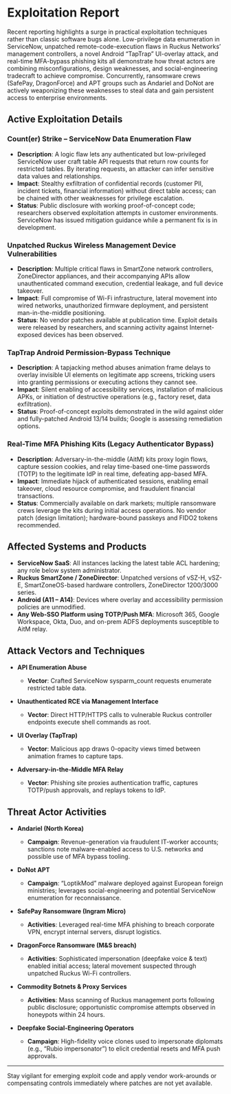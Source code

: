 # Exploitation Report

Recent reporting highlights a surge in practical exploitation techniques rather than classic software bugs alone. Low-privilege data enumeration in ServiceNow, unpatched remote-code-execution flaws in Ruckus Networks’ management controllers, a novel Android “TapTrap” UI-overlay attack, and real-time MFA-bypass phishing kits all demonstrate how threat actors are combining misconfigurations, design weaknesses, and social-engineering tradecraft to achieve compromise. Concurrently, ransomware crews (SafePay, DragonForce) and APT groups such as Andariel and DoNot are actively weaponizing these weaknesses to steal data and gain persistent access to enterprise environments.

## Active Exploitation Details

### Count(er) Strike – ServiceNow Data Enumeration Flaw
- **Description**: A logic flaw lets any authenticated but low-privileged ServiceNow user craft table API requests that return row counts for restricted tables. By iterating requests, an attacker can infer sensitive data values and relationships.
- **Impact**: Stealthy exfiltration of confidential records (customer PII, incident tickets, financial information) without direct table access; can be chained with other weaknesses for privilege escalation.
- **Status**: Public disclosure with working proof-of-concept code; researchers observed exploitation attempts in customer environments. ServiceNow has issued mitigation guidance while a permanent fix is in development.

### Unpatched Ruckus Wireless Management Device Vulnerabilities
- **Description**: Multiple critical flaws in SmartZone network controllers, ZoneDirector appliances, and their accompanying APIs allow unauthenticated command execution, credential leakage, and full device takeover.
- **Impact**: Full compromise of Wi-Fi infrastructure, lateral movement into wired networks, unauthorized firmware deployment, and persistent man-in-the-middle positioning.
- **Status**: No vendor patches available at publication time. Exploit details were released by researchers, and scanning activity against Internet-exposed devices has been observed.

### TapTrap Android Permission-Bypass Technique
- **Description**: A tapjacking method abuses animation frame delays to overlay invisible UI elements on legitimate app screens, tricking users into granting permissions or executing actions they cannot see.
- **Impact**: Silent enabling of accessibility services, installation of malicious APKs, or initiation of destructive operations (e.g., factory reset, data exfiltration).
- **Status**: Proof-of-concept exploits demonstrated in the wild against older and fully-patched Android 13/14 builds; Google is assessing remediation options.

### Real-Time MFA Phishing Kits (Legacy Authenticator Bypass)
- **Description**: Adversary-in-the-middle (AitM) kits proxy login flows, capture session cookies, and relay time-based one-time passwords (TOTP) to the legitimate IdP in real time, defeating app-based MFA.
- **Impact**: Immediate hijack of authenticated sessions, enabling email takeover, cloud resource compromise, and fraudulent financial transactions.
- **Status**: Commercially available on dark markets; multiple ransomware crews leverage the kits during initial access operations. No vendor patch (design limitation); hardware-bound passkeys and FIDO2 tokens recommended.

## Affected Systems and Products

- **ServiceNow SaaS**: All instances lacking the latest table ACL hardening; any role below system administrator.  
- **Ruckus SmartZone / ZoneDirector**: Unpatched versions of vSZ-H, vSZ-E, SmartZoneOS-based hardware controllers, ZoneDirector 1200/3000 series.  
- **Android (A11 – A14)**: Devices where overlay and accessibility permission policies are unmodified.  
- **Any Web-SSO Platform using TOTP/Push MFA**: Microsoft 365, Google Workspace, Okta, Duo, and on-prem ADFS deployments susceptible to AitM relay.

## Attack Vectors and Techniques

- **API Enumeration Abuse**  
  - **Vector**: Crafted ServiceNow sysparm_count requests enumerate restricted table data.

- **Unauthenticated RCE via Management Interface**  
  - **Vector**: Direct HTTP/HTTPS calls to vulnerable Ruckus controller endpoints execute shell commands as root.

- **UI Overlay (TapTrap)**  
  - **Vector**: Malicious app draws 0-opacity views timed between animation frames to capture taps.

- **Adversary-in-the-Middle MFA Relay**  
  - **Vector**: Phishing site proxies authentication traffic, captures TOTP/push approvals, and replays tokens to IdP.

## Threat Actor Activities

- **Andariel (North Korea)**  
  - **Campaign**: Revenue-generation via fraudulent IT-worker accounts; sanctions note malware-enabled access to U.S. networks and possible use of MFA bypass tooling.

- **DoNot APT**  
  - **Campaign**: “LoptikMod” malware deployed against European foreign ministries; leverages social-engineering and potential ServiceNow enumeration for reconnaissance.

- **SafePay Ransomware (Ingram Micro)**  
  - **Activities**: Leveraged real-time MFA phishing to breach corporate VPN, encrypt internal servers, disrupt logistics.

- **DragonForce Ransomware (M&S breach)**  
  - **Activities**: Sophisticated impersonation (deepfake voice & text) enabled initial access; lateral movement suspected through unpatched Ruckus Wi-Fi controllers.

- **Commodity Botnets & Proxy Services**  
  - **Activities**: Mass scanning of Ruckus management ports following public disclosure; opportunistic compromise attempts observed in honeypots within 24 hours.

- **Deepfake Social-Engineering Operators**  
  - **Campaign**: High-fidelity voice clones used to impersonate diplomats (e.g., “Rubio impersonator”) to elicit credential resets and MFA push approvals.

---

Stay vigilant for emerging exploit code and apply vendor work-arounds or compensating controls immediately where patches are not yet available.